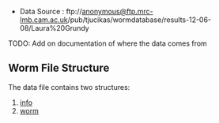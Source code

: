 - Data Source : ftp://anonymous@ftp.mrc-lmb.cam.ac.uk/pub/tjucikas/wormdatabase/results-12-06-08/Laura%20Grundy

TODO: Add on documentation of where the data comes from 

## Worm File Structure ##

The data file contains two structures:
1. [info](info_structure_documentation.md)
2. [worm](worm_structure_documentation.md)
